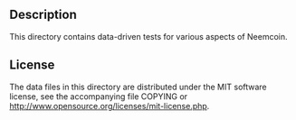 Description
------------

This directory contains data-driven tests for various aspects of Neemcoin.

License
--------

The data files in this directory are distributed under the MIT software
license, see the accompanying file COPYING or
http://www.opensource.org/licenses/mit-license.php.

